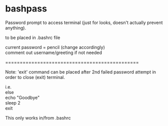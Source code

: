 # bashpass
Password prompt to access terminal (just for looks, doesn't actually prevent anything).  

to be placed in .bashrc file    

current password = pencil (change accordingly)  
comment out username/greeting if not needed  

==============================================  
  
  
Note: 'exit' command can be placed after 2nd failed password attempt in order to close (exit) terminal.  

i.e.      
else  
echo "Goodbye"  
sleep 2  
exit  

This only works in/from .bashrc  
